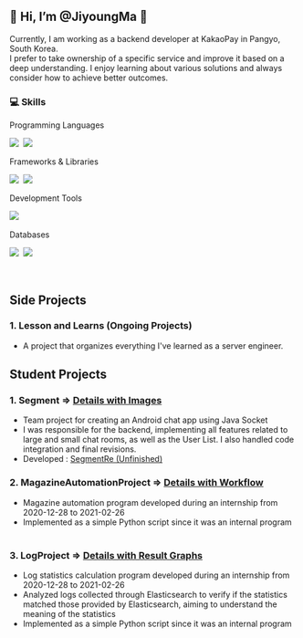 <!---
JiyoungMa/JiyoungMa is a ✨ special ✨ repository because its `README.md` (this file) appears on your GitHub profile.
You can click the Preview link to take a look at your changes.
--->
<h2>🐥 Hi, I’m @JiyoungMa 🐥</h2>

Currently, I am working as a backend developer at KakaoPay  in Pangyo, South Korea. <br>
I prefer to take ownership of a specific service and improve it based on a deep understanding. I enjoy learning about various solutions and always consider how to achieve better outcomes.

<h3>💻 Skills</h3>

Programming Languages
<p>
<img src="https://img.shields.io/badge/Java-007396?style=flat-square&logo=Java&logoColor=white"/></a>&nbsp
<img src="https://img.shields.io/badge/Kotlin-7F52FF?style=flat-squar&logo=Kotlin&logoColor=white"/></a>&nbsp
</p>

Frameworks & Libraries
<p>
<img src="https://img.shields.io/badge/SpringBoot-6DB33F?style=flat-square&logo=springboot&logoColor=white"/></a>&nbsp
<img src="https://img.shields.io/badge/ApacheKafka-231F20?style=flat-squar&logo=apachekafka&logoColor=white"/></a>&nbsp
</p>

Development Tools
<p>
<img src="https://img.shields.io/badge/Github-181717?style=flat-square&logo=github&logoColor=white"/></a>&nbsp
</p>

Databases
<p>
<img src="https://img.shields.io/badge/MySql-4479A1?style=flat-square&logo=mysql&logoColor=white"/></a>&nbsp
<img src="https://img.shields.io/badge/Redis-FF4438?style=flat-squar&logo=redis&logoColor=white"/></a>&nbsp
</p>

<br>

<h2> Side Projects </h2>
<h3> 1. Lesson and Learns (Ongoing Projects)</h3>

- A project that organizes everything I've learned as a server engineer.


<h2>Student Projects</h2>
<h3>1. Segment => <a href = "https://github.com/CYJ1/segment"> Details with Images </a> </h3>

 - Team project for creating an Android chat app using Java Socket <br>
 - I was responsible for the backend, implementing all features related to large and small chat rooms, as well as the User List. I also handled code integration and final revisions.<br>
 - Developed : <a href = "https://github.com/JiyoungMa/SegmentRe"> SegmentRe (Unfinished) </a>


<h3>2. MagazineAutomationProject => <a href = "https://github.com/JiyoungMa/MagazineAutomationProject"> Details with Workflow </a> </h3>

- Magazine automation program developed during an internship from 2020-12-28 to 2021-02-26
- Implemented as a simple Python script since it was an internal program<br><br>


<h3>3. LogProject => <a href = "https://github.com/JiyoungMa/LogProject"> Details with Result Graphs </a> </h3>

- Log statistics calculation program developed during an internship from 2020-12-28 to 2021-02-26
- Analyzed logs collected through Elasticsearch to verify if the statistics matched those provided by Elasticsearch, aiming to understand the meaning of the statistics
- Implemented as a simple Python script since it was an internal program<br><br>
